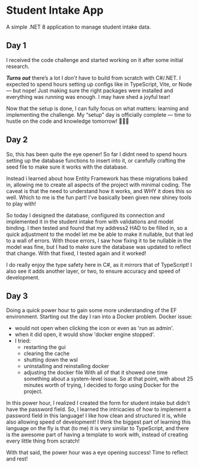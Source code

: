 ﻿# Student Intake App

A simple .NET 8 application to manage student intake data.

## Day 1

I received the code challenge and started working on it after some initial research.

***Turns out*** there’s a lot I *don’t* have to build from scratch with C#/.NET. I expected to spend hours setting up configs like in TypeScript, Vite, or Node — but nope! Just making sure the right packages were installed and everything was running was enough. I may have shed a joyful tear!

Now that the setup is done, I can fully focus on what matters: learning and implementing the challenge. My “setup” day is officially complete — time to hustle on the code and knowledge tomorrow! 💪🧠🤩

## Day 2

So, this has been quite the eye opener! So far I didnt need to spend hours setting up the database functions to insert into it, 
or carefully crafting the seed file to make sure it works with the database.

Instead i learned about how Entity Framework has these migrations baked in, allowing me to create all aspects of the project with minimal coding. The caveat is that the need to
understand how it works, and WHY it does this so well. Which to me is the fun part! I've basically been given new shiney tools to play with!

So today I designed the database, configured its connection and implemented it in the student intake from with validations and model binding.  I then tested and found that my address2 HAD to be filled in, so a quick adjustment to the 
model let me be able to make it nullable, but that led to a wall of errors. With those errors, I saw how fixing it to be nullable in the model was fine, but I had to make sure the database was updated to reflect that change. With 
that fixed, I tested again and it worked!

I do really enjoy the type safety here in C#, as it mirrors that of TypeScript! I also see it adds another layer, or two, to ensure accuracy and speed of development.

## Day 3

Doing a quick power hour to gain some more understanding of the EF environment. Starting out the day I ran into a Docker problem. 
Docker issue:
- would not open when clicking the icon or even as 'run as admin'. 
- when it did open, it would show 'docker engine stopped'.
- I tried:
	- restarting the gui
	- clearing the cache
	- shutting down the wsl 
	- uninstalling and reinstalling docker
	- adjusting the docker file
With all of that it showed one time something about a system-level issue. So at that point, with about 25 minutes worth of trying,
I decided to forgo using Docker for the project.

In this power hour, I realized I created the form for student intake but didn't have the password field. So, I learned the intricacies 
of how to implement a password field in this language! I like how clean and structured it is, while also allowing speed of development!
I think the biggest part of learning this language on the fly is that (to me) it is very similar to TypeScript, and there is the awesome part 
of having a template to work with, instead of creating every little thing from scratch!

With that said, the power hour was a eye opening success! Time to reflect and rest! 